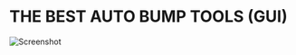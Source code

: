 # THE BEST AUTO BUMP TOOLS (GUI)
![Screenshot](https://cdn.discordapp.com/attachments/1035687345002926164/1152339135785353277/image.png)
